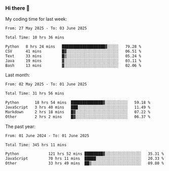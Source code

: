 ### Hi there 👋

My coding time for last week:

<!--START_SECTION:week-->

```txt
From: 27 May 2025 - To: 03 June 2025

Total Time: 10 hrs 36 mins

Python   8 hrs 24 mins   ███████████████████▓░░░░░   79.28 %
CSV      41 mins         █▓░░░░░░░░░░░░░░░░░░░░░░░   06.51 %
Text     33 mins         █▒░░░░░░░░░░░░░░░░░░░░░░░   05.24 %
Java     19 mins         ▓░░░░░░░░░░░░░░░░░░░░░░░░   03.11 %
Bash     13 mins         ▓░░░░░░░░░░░░░░░░░░░░░░░░   02.06 %
```

<!--END_SECTION:week-->

Last month:

<!--START_SECTION:month-->

```txt
From: 02 May 2025 - To: 01 June 2025

Total Time: 31 hrs 56 mins

Python       18 hrs 54 mins  ██████████████▓░░░░░░░░░░   59.18 %
JavaScript   3 hrs 40 mins   ███░░░░░░░░░░░░░░░░░░░░░░   11.49 %
Markdown     2 hrs 18 mins   █▓░░░░░░░░░░░░░░░░░░░░░░░   07.22 %
Other        2 hrs 2 mins    █▓░░░░░░░░░░░░░░░░░░░░░░░   06.37 %
```

<!--END_SECTION:month-->

The past year:

<!--START_SECTION:year-->

```txt
From: 01 June 2024 - To: 01 June 2025

Total Time: 345 hrs 11 mins

Python             121 hrs 52 mins ████████▓░░░░░░░░░░░░░░░░   35.31 %
JavaScript         70 hrs 11 mins  █████░░░░░░░░░░░░░░░░░░░░   20.33 %
Other              33 hrs 49 mins  ██▒░░░░░░░░░░░░░░░░░░░░░░   09.80 %
```

<!--END_SECTION:year-->

